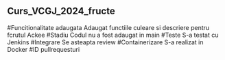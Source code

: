 ## Curs_VCGJ_2024_fructe
#Funcitionalitate adaugata
Adaugat functiile culeare si descriere pentru fcrutul Ackee
#Stadiu
Codul nu a fost adaugat in main
#Teste
S-a testat cu Jenkins
#Integrare
Se asteapta review
#Containerizare
S-a realizat in Docker
#ID pullrequesturi

